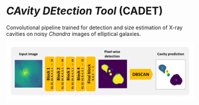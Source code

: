 # *CAvity DEtection Tool* (CADET)
Convolutional pipeline trained for detection and size estimation of X-ray cavities on noisy *Chandra* images of elliptical galaxies.

<img src="figures/architecture.png">

